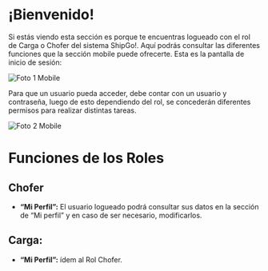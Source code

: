 # ¡Bienvenido!

Si estás viendo esta sección es porque te encuentras logueado con el rol de Carga o Chofer del sistema ShipGo!. Aquí podrás consultar las diferentes funciones que la sección mobile puede ofrecerte. Esta es la pantalla de inicio de sesión:

![Foto 1 Mobile](https://i.imgur.com/Pm99sOC.png)

Para que un usuario pueda acceder, debe contar con un usuario y contraseña, luego de esto dependiendo del rol, se concederán diferentes permisos para realizar distintas tareas. 

![Foto 2 Mobile](https://i.imgur.com/vJyTqq7.png)

# Funciones de los Roles

## Chofer

- **“Mi Perfil”:** El usuario logueado podrá consultar sus datos en la sección de “Mi perfil” y en caso de ser necesario, modificarlos.

## Carga:

- **“Mi Perfil”:** ídem al Rol Chofer.